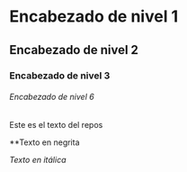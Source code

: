 #  Encabezado de nivel 1

## Encabezado de nivel 2

###  Encabezado de nivel 3

###### Encabezado de nivel 6


Este  es el texto   del  repos 

**Texto en negrita

*Texto en itálica*
